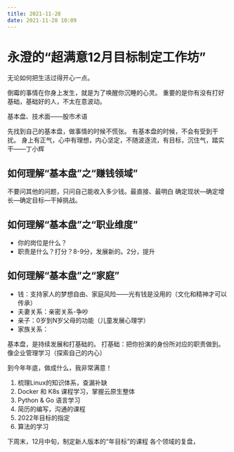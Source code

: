 ```yaml
---
title: 2021-11-28
date: 2021-11-28 10:09
---
```


# 永澄的“超满意12月目标制定工作坊”
无论如何把生活过得开心一点。

倒霉的事情在你身上发生，就是为了唤醒你沉睡的心灵。
重要的是你有没有打好基础，基础好的人，不太在意波动。

基本盘、技术面——股市术语

先找到自己的基本盘，做事情的时候不慌张。
有基本盘的时候，不会有受到干扰。
身上有正气，心中有理想，内心坚定，不随波逐流，有目标，沉住气，踏实干——丁小辉


## 如何理解“基本盘”之“赚钱领域”

不要问其他的问题，只问自己能收入多少钱。最直接、最明白
确定现状—确定增长—确定目标—干掉挑战。

## 如何理解“基本盘”之“职业维度”
- 你的岗位是什么？
- 职责是什么？打分？8-9分，发展新的。2分，提升

## 如何理解“基本盘”之“家庭”
- 钱：支持家人的梦想自由、家庭风险——光有钱是没用的（文化和精神才可以传承）
- 夫妻关系：亲密关系-争吵
- 亲子：0岁到N岁父母的功能（儿童发展心理学）
- 家族关系：


基本盘，是持续发展和打基础的。
打基础：把你扮演的身份所对应的职责做到。像企业管理学习（探索自己的内心）

到今年年底，做成什么，我非常满意！
1. 梳理Linux的知识体系，查漏补缺
2. Docker 和 K8s 课程学习，掌握云原生整体
3. Python & Go 语言学习
4. 简历的编写，沟通的课程
5. 2022年目标的指定
6. 算法的学习

下周末，12月中旬，制定新人版本的“年目标”的课程
各个领域的复盘，